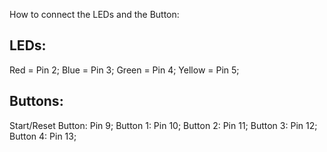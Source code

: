 How to connect the LEDs and the Button:




LEDs:
----------------------------------------------------------------------------------------------------
Red     = Pin 2;
Blue    = Pin 3;
Green   = Pin 4;
Yellow  = Pin 5;


Buttons:
----------------------------------------------------------------------------------------------------
Start/Reset Button: Pin 9;
Button 1:           Pin 10;
Button 2:           Pin 11;
Button 3:           Pin 12;
Button 4:           Pin 13;
